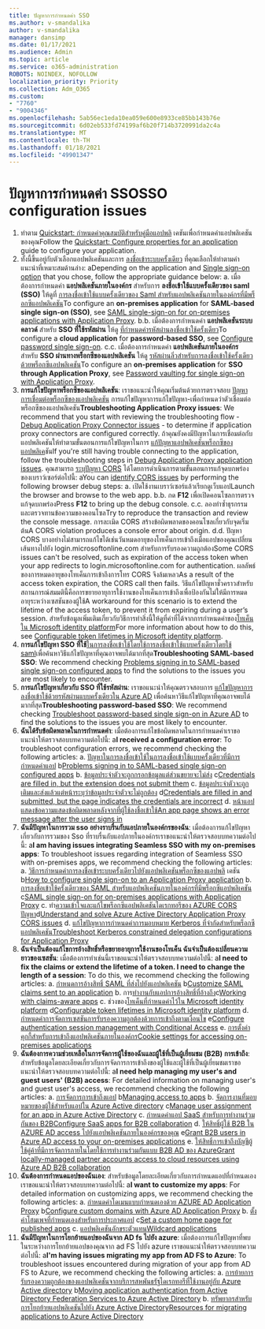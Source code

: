 ```yaml
---
title: ปัญหาการกำหนดค่า SSO
ms.author: v-smandalika
author: v-smandalika
manager: dansimp
ms.date: 01/17/2021
ms.audience: Admin
ms.topic: article
ms.service: o365-administration
ROBOTS: NOINDEX, NOFOLLOW
localization_priority: Priority
ms.collection: Adm_O365
ms.custom:
- "7760"
- "9004346"
ms.openlocfilehash: 5ab56ec1eda10ea059e600e8933ce85bb143b76e
ms.sourcegitcommit: 6d02eb533fd74199af6b20f714b3720991da2c4a
ms.translationtype: MT
ms.contentlocale: th-TH
ms.lasthandoff: 01/18/2021
ms.locfileid: "49901347"
---
```

# <a name="sso-configuration-issues"></a><span data-ttu-id="a0cc0-102">ปัญหาการกำหนดค่า SSO</span><span class="sxs-lookup"><span data-stu-id="a0cc0-102">SSO configuration issues</span></span>

1. <span data-ttu-id="a0cc0-103">ทำตาม [Quickstart: กำหนดค่าคุณสมบัติสำหรับคู่มือแอปพลิ](https://docs.microsoft.com/azure/active-directory/manage-apps/add-application-portal-configure) เคชันเพื่อกำหนดค่าแอปพลิเคชันของคุณ</span><span class="sxs-lookup"><span data-stu-id="a0cc0-103">Follow the [Quickstart: Configure properties for an application](https://docs.microsoft.com/azure/active-directory/manage-apps/add-application-portal-configure) guide to configure your application.</span></span>
2. <span data-ttu-id="a0cc0-104">ทั้งนี้ขึ้นอยู่กับตัวเลือกแอปพลิเคชันและการ [ลงชื่อเข้าระบบครั้งเดียว](https://docs.microsoft.com/azure/active-directory/manage-apps/sso-options) ที่คุณเลือกให้ทำตามคำแนะนำที่เหมาะสมด้านล่าง: a</span><span class="sxs-lookup"><span data-stu-id="a0cc0-104">Depending on the application and [Single sign-on option](https://docs.microsoft.com/azure/active-directory/manage-apps/sso-options) that you chose, follow the appropriate guidance below: a.</span></span> <span data-ttu-id="a0cc0-105">เมื่อต้องการกำหนดค่า **แอปพลิเคชันภายในองค์กร** สำหรับการ **ลงชื่อเข้าใช้แบบครั้งเดียวของ saml (SSO)** ให้ดูที่ [การลงชื่อเข้าใช้แบบครั้งเดียวของ Saml สำหรับแอปพลิเคชันภายในองค์กรที่มีพร็อกซีแอปพลิเคชัน](https://docs.microsoft.com/azure/active-directory/manage-apps/application-proxy-configure-single-sign-on-on-premises-apps)</span><span class="sxs-lookup"><span data-stu-id="a0cc0-105">To configure an **on-premises application** for **SAML-based single sign-on (SSO)**, see [SAML single-sign-on for on-premises applications with Application Proxy](https://docs.microsoft.com/azure/active-directory/manage-apps/application-proxy-configure-single-sign-on-on-premises-apps).</span></span>
    <span data-ttu-id="a0cc0-106">b.</span><span class="sxs-lookup"><span data-stu-id="a0cc0-106">b.</span></span> <span data-ttu-id="a0cc0-107">เมื่อต้องการกำหนดค่า **แอปพลิเคชันระบบคลาวด์** สำหรับ **SSO ที่ใช้รหัสผ่าน** ให้ดู [ที่กำหนดค่ารหัสผ่านลงชื่อเข้าใช้ครั้งเดียว](https://docs.microsoft.com/azure/active-directory/manage-apps/configure-password-single-sign-on-non-gallery-applications)</span><span class="sxs-lookup"><span data-stu-id="a0cc0-107">To configure a **cloud application** for **password-based SSO**, see [Configure password single sign-on](https://docs.microsoft.com/azure/active-directory/manage-apps/configure-password-single-sign-on-non-gallery-applications).</span></span>
    <span data-ttu-id="a0cc0-108">c.</span><span class="sxs-lookup"><span data-stu-id="a0cc0-108">c.</span></span> <span data-ttu-id="a0cc0-109">เมื่อต้องการกำหนดค่า **แอปพลิเคชันภายในองค์กร** สำหรับ **SSO ผ่านทางพร็อกซีของแอปพลิเคชัน** ให้ดู [รหัสผ่านลิ่วสำหรับการลงชื่อเข้าใช้ครั้งเดียวด้วยพร็อกซีแอปพลิเคชัน](https://docs.microsoft.com/azure/active-directory/manage-apps/application-proxy-configure-single-sign-on-password-vaulting)</span><span class="sxs-lookup"><span data-stu-id="a0cc0-109">To configure an **on-premises application** for **SSO through Application Proxy**, see [Password vaulting for single sign-on with Application Proxy](https://docs.microsoft.com/azure/active-directory/manage-apps/application-proxy-configure-single-sign-on-password-vaulting).</span></span>
3. <span data-ttu-id="a0cc0-110">**การแก้ไขปัญหาพร็อกซีของแอปพลิเคชัน**: เราขอแนะนำให้คุณเริ่มต้นด้วยการตรวจสอบ [ปัญหาการเชื่อมต่อพร็อกซีของแอปพลิเคชัน](https://docs.microsoft.com/azure/active-directory/manage-apps/application-proxy-debug-connectors) การแก้ไขปัญหาการแก้ไขปัญหา-เพื่อกำหนดว่าตัวเชื่อมต่อพร็อกซีของแอปพลิเคชัน</span><span class="sxs-lookup"><span data-stu-id="a0cc0-110">**Troubleshooting Application Proxy issues**: We recommend that you start with reviewing the troubleshooting flow - [Debug Application Proxy Connector issues](https://docs.microsoft.com/azure/active-directory/manage-apps/application-proxy-debug-connectors) - to determine if application proxy connectors are configured correctly.</span></span> <span data-ttu-id="a0cc0-111">ถ้าคุณยังคงมีปัญหาในการเชื่อมต่อกับแอปพลิเคชันให้ทำตามขั้นตอนการแก้ไขปัญหาในการ [แก้ปัญหาแอปพลิเคชันพร็อกซีของแอปพลิเค](https://docs.microsoft.com/azure/active-directory/manage-apps/application-proxy-debug-apps)ชัน</span><span class="sxs-lookup"><span data-stu-id="a0cc0-111">If you're still having trouble connecting to the application, follow the troubleshooting steps in [Debug Application Proxy application issues](https://docs.microsoft.com/azure/active-directory/manage-apps/application-proxy-debug-apps).</span></span> <span data-ttu-id="a0cc0-112">คุณสามารถ [ระบุปัญหา CORS](https://docs.microsoft.com/azure/active-directory/manage-apps/application-proxy-understand-cors-issues#understand-and-identify-cors-issues) ได้โดยการดำเนินการตามขั้นตอนการแก้จุดบกพร่องของเบราว์เซอร์ต่อไปนี้: a</span><span class="sxs-lookup"><span data-stu-id="a0cc0-112">You can [identify CORS issues](https://docs.microsoft.com/azure/active-directory/manage-apps/application-proxy-understand-cors-issues#understand-and-identify-cors-issues) by performing the following browser debug steps: a.</span></span> <span data-ttu-id="a0cc0-113">เปิดใช้งานเบราว์เซอร์แล้วเรียกดูเว็บแอป</span><span class="sxs-lookup"><span data-stu-id="a0cc0-113">Launch the browser and browse to the web app.</span></span>
    <span data-ttu-id="a0cc0-114">b.</span><span class="sxs-lookup"><span data-stu-id="a0cc0-114">b.</span></span> <span data-ttu-id="a0cc0-115">กด **F12** เพื่อเปิดคอนโซลการตรวจแก้จุดบกพร่อง</span><span class="sxs-lookup"><span data-stu-id="a0cc0-115">Press **F12** to bring up the debug console.</span></span>
    <span data-ttu-id="a0cc0-116">c.</span><span class="sxs-lookup"><span data-stu-id="a0cc0-116">c.</span></span> <span data-ttu-id="a0cc0-117">ลองทำซ้ำธุรกรรมและตรวจทานข้อความของคอนโซล</span><span class="sxs-lookup"><span data-stu-id="a0cc0-117">Try to reproduce the transaction and review the console message.</span></span> <span data-ttu-id="a0cc0-118">การละเมิด CORS สร้างข้อผิดพลาดของคอนโซลเกี่ยวกับจุดเริ่มต้น</span><span class="sxs-lookup"><span data-stu-id="a0cc0-118">A CORS violation produces a console error about origin.</span></span>
    <span data-ttu-id="a0cc0-119">d.</span><span class="sxs-lookup"><span data-stu-id="a0cc0-119">d.</span></span> <span data-ttu-id="a0cc0-120">ปัญหา CORS บางอย่างไม่สามารถแก้ไขได้เช่นวันหมดอายุของโทเค็นการเข้าถึงเมื่อแอปของคุณเปลี่ยนเส้นทางไปยัง login.microsoftonline.com สำหรับการรับรองความถูกต้อง</span><span class="sxs-lookup"><span data-stu-id="a0cc0-120">Some CORS issues can't be resolved, such as expiration of the access token when your app redirects to login.microsoftonline.com for authentication.</span></span> <span data-ttu-id="a0cc0-121">ผลลัพธ์ของการหมดอายุของโทเค็นการเข้าถึงการโทร CORS จึงล้มเหลว</span><span class="sxs-lookup"><span data-stu-id="a0cc0-121">As a result of the access token expiration, the CORS call then fails.</span></span> <span data-ttu-id="a0cc0-122">วิธีแก้ไขปัญหาชั่วคราวสำหรับสถานการณ์สมมตินี้คือการขยายอายุการใช้งานของโทเค็นการเข้าถึงเพื่อป้องกันไม่ให้มีการหมดอายุระหว่างเซสชันของผู้ใช้</span><span class="sxs-lookup"><span data-stu-id="a0cc0-122">A workaround for this scenario is to extend the lifetime of the access token, to prevent it from expiring during a user’s session.</span></span> <span data-ttu-id="a0cc0-123">สำหรับข้อมูลเพิ่มเติมเกี่ยวกับวิธีการทำสิ่งนี้ให้ดูที่ค่าที่ได้จากการกำหนดค่าของ[โทเค็นใน Microsoft identity platform](https://docs.microsoft.com/azure/active-directory/develop/active-directory-configurable-token-lifetimes)</span><span class="sxs-lookup"><span data-stu-id="a0cc0-123">For more information about how to do this, see [Configurable token lifetimes in Microsoft identity platform](https://docs.microsoft.com/azure/active-directory/develop/active-directory-configurable-token-lifetimes).</span></span>
4. <span data-ttu-id="a0cc0-124">**การแก้ไขปัญหา SSO ที่ใช้**[ในการลงชื่อเข้าใช้โดยใช้การลงชื่อเข้าใช้แบบครั้งเดียวโดยใช้ saml](https://docs.microsoft.com/azure/active-directory/manage-apps/application-sign-in-problem-federated-sso-gallery)เพื่อค้นหาวิธีแก้ไขปัญหาที่คุณอาจพบได้มากที่สุด</span><span class="sxs-lookup"><span data-stu-id="a0cc0-124">**Troubleshooting SAML-based SSO**: We recommend checking [Problems signing in to SAML-based single sign-on configured apps](https://docs.microsoft.com/azure/active-directory/manage-apps/application-sign-in-problem-federated-sso-gallery) to find the solutions to the issues you are most likely to encounter.</span></span>
5. <span data-ttu-id="a0cc0-125">**การแก้ไขปัญหาเกี่ยวกับ SSO ที่ใช้รหัสผ่าน**: เราขอแนะนำให้คุณตรวจสอบการ [แก้ไขปัญหาการลงชื่อเข้าใช้ด้วยรหัสผ่านแบบครั้งเดียวใน Azure AD](https://docs.microsoft.com/azure/active-directory/manage-apps/troubleshoot-password-based-sso) เพื่อค้นหาวิธีแก้ไขปัญหาที่คุณอาจพบได้มากที่สุด</span><span class="sxs-lookup"><span data-stu-id="a0cc0-125">**Troubleshooting password-based SSO**: We recommend checking [Troubleshoot password-based single sign-on in Azure AD](https://docs.microsoft.com/azure/active-directory/manage-apps/troubleshoot-password-based-sso) to find the solutions to the issues you are most likely to encounter.</span></span>
6. <span data-ttu-id="a0cc0-126">**ฉันได้รับข้อผิดพลาดในการกำหนดค่า**: เมื่อต้องการแก้ไขข้อผิดพลาดในการกำหนดค่าเราขอแนะนำให้ตรวจสอบบทความต่อไปนี้: a</span><span class="sxs-lookup"><span data-stu-id="a0cc0-126">**I received a configuration error**: To troubleshoot configuration errors, we recommend checking the following articles: a.</span></span> <span data-ttu-id="a0cc0-127">[ปัญหาในการลงชื่อเข้าใช้ในการลงชื่อเข้าใช้แบบครั้งเดียวที่มีการกำหนดค่าแอป](https://docs.microsoft.com/azure/active-directory/manage-apps/application-sign-in-problem-federated-sso-gallery) b</span><span class="sxs-lookup"><span data-stu-id="a0cc0-127">[Problems signing in to SAML-based single sign-on configured apps](https://docs.microsoft.com/azure/active-directory/manage-apps/application-sign-in-problem-federated-sso-gallery) b.</span></span> <span data-ttu-id="a0cc0-128">[ข้อมูลประจำตัวจะถูกกรอกข้อมูลแต่ส่วนขยายจะไม่ส่ง](https://docs.microsoft.com/azure/active-directory/manage-apps/troubleshoot-password-based-sso#credentials-are-filled-in-but-the-extension-does-not-submit-them) c</span><span class="sxs-lookup"><span data-stu-id="a0cc0-128">[Credentials are filled in, but the extension does not submit them](https://docs.microsoft.com/azure/active-directory/manage-apps/troubleshoot-password-based-sso#credentials-are-filled-in-but-the-extension-does-not-submit-them) c.</span></span> <span data-ttu-id="a0cc0-129">[ข้อมูลประจำตัวจะถูกเติมและส่งแล้วแต่หน้าระบุว่าข้อมูลประจำตัวจะไม่ถูกต้อง](https://docs.microsoft.com/azure/active-directory/manage-apps/troubleshoot-password-based-sso) d</span><span class="sxs-lookup"><span data-stu-id="a0cc0-129">[Credentials are filled in and submitted, but the page indicates the credentials are incorrect](https://docs.microsoft.com/azure/active-directory/manage-apps/troubleshoot-password-based-sso) d.</span></span> [<span data-ttu-id="a0cc0-130">หน้าแอปแสดงข้อความแสดงข้อผิดพลาดหลังจากที่ผู้ใช้ลงชื่อเข้าใช้</span><span class="sxs-lookup"><span data-stu-id="a0cc0-130">An app page shows an error message after the user signs in</span></span>](https://docs.microsoft.com/azure/active-directory/manage-apps/application-sign-in-problem-application-error)
7. <span data-ttu-id="a0cc0-131">**ฉันมีปัญหาในการรวม sso อย่างราบรื่นกับแอปภายในองค์กรของฉัน**: เมื่อต้องการแก้ไขปัญหาเกี่ยวกับการรวมของ Sso ที่ราบรื่นกับแอปภายในองค์กรเราขอแนะนำให้ตรวจสอบบทความต่อไปนี้: a</span><span class="sxs-lookup"><span data-stu-id="a0cc0-131">**I am having issues integrating Seamless SSO with my on-premises apps**: To troubleshoot issues regarding integration of Seamless SSO with on-premises apps, we recommend checking the following articles: a.</span></span> <span data-ttu-id="a0cc0-132">[วิธีการกำหนดค่าการลงชื่อเข้าระบบครั้งเดียวไปยังแอปพลิเคชันพร็อกซีของแอปพลิ](https://docs.microsoft.com/azure/active-directory/manage-apps/application-proxy-config-sso-how-to) เคชัน b</span><span class="sxs-lookup"><span data-stu-id="a0cc0-132">[How to configure single sign-on to an Application Proxy application](https://docs.microsoft.com/azure/active-directory/manage-apps/application-proxy-config-sso-how-to) b.</span></span> <span data-ttu-id="a0cc0-133">[การลงชื่อเข้าใช้ครั้งเดียวของ SAML สำหรับแอปพลิเคชันภายในองค์กรที่มีพร็อกซีแอปพลิเคชัน](https://docs.microsoft.com/azure/active-directory/manage-apps/application-proxy-configure-single-sign-on-on-premises-apps) c</span><span class="sxs-lookup"><span data-stu-id="a0cc0-133">[SAML single sign-on for on-premises applications with Application Proxy](https://docs.microsoft.com/azure/active-directory/manage-apps/application-proxy-configure-single-sign-on-on-premises-apps) c.</span></span> <span data-ttu-id="a0cc0-134">ทำ[ความเข้าใจและแก้ไขพร็อกซีแอปพลิเคชันไดเรกทอรีของ AZURE CORS ปัญหา](https://docs.microsoft.com/azure/active-directory/manage-apps/application-proxy-understand-cors-issues#solutions-for-application-proxy-cors-issues)d</span><span class="sxs-lookup"><span data-stu-id="a0cc0-134">[Understand and solve Azure Active Directory Application Proxy CORS issues](https://docs.microsoft.com/azure/active-directory/manage-apps/application-proxy-understand-cors-issues#solutions-for-application-proxy-cors-issues) d.</span></span> [<span data-ttu-id="a0cc0-135">แก้ไขปัญหาการกำหนดค่าการมอบหมาย Kerberos ที่จำกัดสำหรับพร็อกซีแอปพลิเคชัน</span><span class="sxs-lookup"><span data-stu-id="a0cc0-135">Troubleshoot Kerberos constrained delegation configurations for Application Proxy</span></span>](https://docs.microsoft.com/azure/active-directory/manage-apps/application-proxy-back-end-kerberos-constrained-delegation-how-to)
8. <span data-ttu-id="a0cc0-136">**ฉันจำเป็นต้องแก้ไขการอ้างสิทธิ์หรือขยายอายุการใช้งานของโทเค็น ฉันจำเป็นต้องเปลี่ยนความยาวของเซสชัน**: เมื่อต้องการทำเช่นนี้เราขอแนะนำให้ตรวจสอบบทความต่อไปนี้: a</span><span class="sxs-lookup"><span data-stu-id="a0cc0-136">**I need to fix the claims or extend the lifetime of a token. I need to change the length of a session**: To do this, we recommend checking the following articles: a.</span></span> <span data-ttu-id="a0cc0-137">[กำหนดการอ้างสิทธิ์ SAML ที่ส่งไปยังแอปพลิเคชัน](https://docs.microsoft.com/azure/active-directory/develop/active-directory-claims-mapping) b</span><span class="sxs-lookup"><span data-stu-id="a0cc0-137">[Customize SAML claims sent to an application](https://docs.microsoft.com/azure/active-directory/develop/active-directory-claims-mapping) b.</span></span> <span data-ttu-id="a0cc0-138">การ[ทำงานกับแอปการอ้างสิทธิ์ที่อ้างถึง](https://docs.microsoft.com/azure/active-directory/manage-apps/application-proxy-configure-for-claims-aware-applications)c</span><span class="sxs-lookup"><span data-stu-id="a0cc0-138">[Working with claims-aware apps](https://docs.microsoft.com/azure/active-directory/manage-apps/application-proxy-configure-for-claims-aware-applications) c.</span></span> <span data-ttu-id="a0cc0-139">ช่วงของ[โทเค็นที่กำหนดค่าไว้ใน Microsoft identity platform](https://docs.microsoft.com/azure/active-directory/develop/active-directory-configurable-token-lifetimes) d</span><span class="sxs-lookup"><span data-stu-id="a0cc0-139">[Configurable token lifetimes in Microsoft identity platform](https://docs.microsoft.com/azure/active-directory/develop/active-directory-configurable-token-lifetimes) d.</span></span> <span data-ttu-id="a0cc0-140">[กำหนดค่าการจัดการเซสชันการรับรองความถูกต้องด้วยการเข้าถึงตามเงื่อนไข](https://docs.microsoft.com/azure/active-directory/conditional-access/howto-conditional-access-session-lifetime) e</span><span class="sxs-lookup"><span data-stu-id="a0cc0-140">[Configure authentication session management with Conditional Access](https://docs.microsoft.com/azure/active-directory/conditional-access/howto-conditional-access-session-lifetime) e.</span></span> [<span data-ttu-id="a0cc0-141">การตั้งค่าคุกกี้สำหรับการเข้าถึงแอปพลิเคชันภายในองค์กร</span><span class="sxs-lookup"><span data-stu-id="a0cc0-141">Cookie settings for accessing on-premises applications</span></span>](https://docs.microsoft.com/azure/active-directory/manage-apps/application-proxy-configure-cookie-settings)
9. <span data-ttu-id="a0cc0-142">**ฉันต้องการความช่วยเหลือในการจัดการผู้ใช้ของฉันและผู้ใช้ที่เป็นผู้เยี่ยมชม (B2B) การเข้าถึง**: สำหรับข้อมูลโดยละเอียดเกี่ยวกับการจัดการการเข้าถึงของผู้ใช้และผู้ใช้ที่เป็นผู้เยี่ยมชมเราขอแนะนำให้ตรวจสอบบทความต่อไปนี้: a</span><span class="sxs-lookup"><span data-stu-id="a0cc0-142">**I need help managing my user's and guest users' (B2B) access**: For detailed information on managing user's and guest user's access, we recommend checking the following articles: a.</span></span> <span data-ttu-id="a0cc0-143">[การจัดการการเข้าถึงแอป](https://docs.microsoft.com/azure/active-directory/manage-apps/what-is-access-management) b</span><span class="sxs-lookup"><span data-stu-id="a0cc0-143">[Managing access to apps](https://docs.microsoft.com/azure/active-directory/manage-apps/what-is-access-management) b.</span></span> <span data-ttu-id="a0cc0-144">[จัดการงานที่มอบหมายของผู้ใช้สำหรับแอปใน Azure Active directory](https://docs.microsoft.com/azure/active-directory/manage-apps/assign-user-or-group-access-portal) c</span><span class="sxs-lookup"><span data-stu-id="a0cc0-144">[Manage user assignment for an app in Azure Active Directory](https://docs.microsoft.com/azure/active-directory/manage-apps/assign-user-or-group-access-portal) c.</span></span> <span data-ttu-id="a0cc0-145">[กำหนดค่าแอป SaaS สำหรับการทำงานร่วมกันของ B2B](https://docs.microsoft.com/azure/active-directory/external-identities/configure-saas-apps)</span><span class="sxs-lookup"><span data-stu-id="a0cc0-145">[Configure SaaS apps for B2B collaboration](https://docs.microsoft.com/azure/active-directory/external-identities/configure-saas-apps) d.</span></span> <span data-ttu-id="a0cc0-146">[ให้สิทธิ์ผู้ใช้ B2B ใน AZURE AD access ไปยังแอปพลิเคชันภายในองค์กรของคุณ](https://docs.microsoft.com/azure/active-directory/external-identities/configure-saas-apps) e</span><span class="sxs-lookup"><span data-stu-id="a0cc0-146">[Grant B2B users in Azure AD access to your on-premises applications](https://docs.microsoft.com/azure/active-directory/external-identities/configure-saas-apps) e.</span></span> [<span data-ttu-id="a0cc0-147">ให้สิทธิ์การเข้าถึงบัญชีผู้ใช้คู่ค้าที่มีการจัดการภายในโดยใช้การทำงานร่วมกันแบบ B2B AD ของ Azure</span><span class="sxs-lookup"><span data-stu-id="a0cc0-147">Grant locally-managed partner accounts access to cloud resources using Azure AD B2B collaboration</span></span>](https://docs.microsoft.com/azure/active-directory/external-identities/hybrid-on-premises-to-cloud)
10. <span data-ttu-id="a0cc0-148">**ฉันต้องการกำหนดแอปของฉันเอง**: สำหรับข้อมูลโดยละเอียดเกี่ยวกับการกำหนดแอปที่กำหนดเองเราขอแนะนำให้ตรวจสอบบทความต่อไปนี้: a</span><span class="sxs-lookup"><span data-stu-id="a0cc0-148">**I want to customize my apps**: For detailed information on customizing apps, we recommend checking the following articles: a.</span></span> <span data-ttu-id="a0cc0-149">[กำหนดค่าโดเมนแบบกำหนดเองด้วย AZURE AD Application Proxy](https://docs.microsoft.com/azure/active-directory/manage-apps/application-proxy-configure-custom-domain) b</span><span class="sxs-lookup"><span data-stu-id="a0cc0-149">[Configure custom domains with Azure AD Application Proxy](https://docs.microsoft.com/azure/active-directory/manage-apps/application-proxy-configure-custom-domain) b.</span></span> <span data-ttu-id="a0cc0-150">[ตั้งค่าโฮมเพจที่กำหนดเองสำหรับการประกาศแอป](https://docs.microsoft.com/azure/active-directory/manage-apps/application-proxy-configure-custom-home-page) c</span><span class="sxs-lookup"><span data-stu-id="a0cc0-150">[Set a custom home page for published apps](https://docs.microsoft.com/azure/active-directory/manage-apps/application-proxy-configure-custom-home-page) c.</span></span> [<span data-ttu-id="a0cc0-151">แอปพลิเคชันอักขระตัวแทน</span><span class="sxs-lookup"><span data-stu-id="a0cc0-151">Wildcard applications</span></span>](https://docs.microsoft.com/azure/active-directory/manage-apps/application-proxy-wildcard)
11. <span data-ttu-id="a0cc0-152">**ฉันมีปัญหาในการโยกย้ายแอปของฉันจาก AD fs ไปยัง azure**: เมื่อต้องการแก้ไขปัญหาที่พบในระหว่างการโยกย้ายแอปของคุณจาก ad FS ไปยัง azure เราขอแนะนำให้ตรวจสอบบทความต่อไปนี้: a</span><span class="sxs-lookup"><span data-stu-id="a0cc0-152">**I'm having issues migrating my app from AD FS to Azure**: To troubleshoot issues encountered during migration of your app from AD FS to Azure, we recommend checking the following articles: a.</span></span> <span data-ttu-id="a0cc0-153">[การย้ายการรับรองความถูกต้องของแอปพลิเคชันจากบริการสหพันธรัฐไดเรกทอรีที่ใช้งานอยู่กับ Azure Active directory](https://docs.microsoft.com/azure/active-directory/manage-apps/migrate-adfs-apps-to-azure) b</span><span class="sxs-lookup"><span data-stu-id="a0cc0-153">[Moving application authentication from Active Directory Federation Services to Azure Active Directory](https://docs.microsoft.com/azure/active-directory/manage-apps/migrate-adfs-apps-to-azure) b.</span></span> [<span data-ttu-id="a0cc0-154">ทรัพยากรสำหรับการโยกย้ายแอปพลิเคชันไปยัง Azure Active Directory</span><span class="sxs-lookup"><span data-stu-id="a0cc0-154">Resources for migrating applications to Azure Active Directory</span></span>](https://docs.microsoft.com/azure/active-directory/manage-apps/migration-resources)

